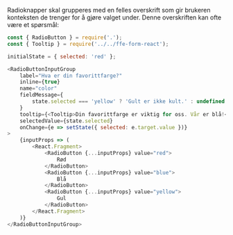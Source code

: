 Radioknapper skal grupperes med en felles overskrift som gir brukeren 
konteksten de trenger for å gjøre valget under. Denne overskriften kan ofte 
være et spørsmål:

```js
const { RadioButton } = require('.');
const { Tooltip } = require('../../ffe-form-react');

initialState = { selected: 'red' };

<RadioButtonInputGroup 
    label="Hva er din favorittfarge?"
    inline={true}
    name="color"
    fieldMessage={
        state.selected === 'yellow' ? 'Gult er ikke kult.' : undefined
    }
    tooltip={<Tooltip>Din favorittfarge er viktig for oss. Vår er blå!</Tooltip>}
    selectedValue={state.selected}
    onChange={e => setState({ selected: e.target.value })}
>
    {inputProps => (
        <React.Fragment>
            <RadioButton {...inputProps} value="red">
                Rød
            </RadioButton>
            <RadioButton {...inputProps} value="blue">
                Blå
            </RadioButton>
            <RadioButton {...inputProps} value="yellow">
                Gul
            </RadioButton>
        </React.Fragment>
    )}
</RadioButtonInputGroup>
```
